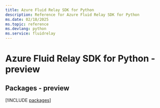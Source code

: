 ```yaml
---
title: Azure Fluid Relay SDK for Python
description: Reference for Azure Fluid Relay SDK for Python
ms.date: 02/18/2025
ms.topic: reference
ms.devlang: python
ms.service: fluidrelay
---
```

# Azure Fluid Relay SDK for Python - preview
## Packages - preview
[!INCLUDE [packages](fluid-relay-index.md)]